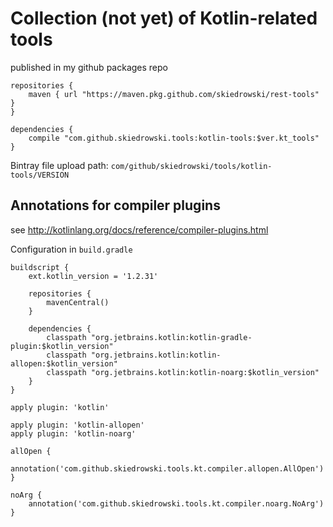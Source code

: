 # Collection (not yet) of Kotlin-related tools

published in my github packages repo

	repositories {
    	maven { url "https://maven.pkg.github.com/skiedrowski/rest-tools" }
    }
    	
    dependencies {
     	compile "com.github.skiedrowski.tools:kotlin-tools:$ver.kt_tools"
    }
    
Bintray file upload path: `com/github/skiedrowski/tools/kotlin-tools/VERSION`

## Annotations for compiler plugins

see http://kotlinlang.org/docs/reference/compiler-plugins.html

Configuration in `build.gradle`

	buildscript {
		ext.kotlin_version = '1.2.31'

		repositories {
			mavenCentral()
		}

		dependencies {
			classpath "org.jetbrains.kotlin:kotlin-gradle-plugin:$kotlin_version"
			classpath "org.jetbrains.kotlin:kotlin-allopen:$kotlin_version"
			classpath "org.jetbrains.kotlin:kotlin-noarg:$kotlin_version"
		}
	}

	apply plugin: 'kotlin'
	
	apply plugin: 'kotlin-allopen'
	apply plugin: 'kotlin-noarg'

	allOpen {
		annotation('com.github.skiedrowski.tools.kt.compiler.allopen.AllOpen')
	}

	noArg {
		annotation('com.github.skiedrowski.tools.kt.compiler.noarg.NoArg')
	}